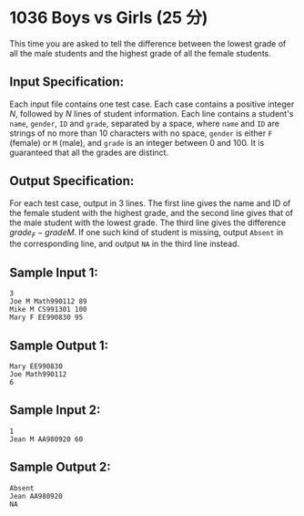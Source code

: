 # 1036 Boys vs Girls (25 分)

This time you are asked to tell the difference between the lowest grade of all the male students and the highest grade of all the female students.

## Input Specification:
Each input file contains one test case. Each case contains a positive integer $N$, followed by $N$ lines of student information. Each line contains a student's `name`, `gender`, `ID` and `grade`, separated by a space, where `name` and `ID` are strings of no more than 10 characters with no space, `gender` is either `F` (female) or `M` (male), and `grade` is an integer between 0 and 100. It is guaranteed that all the grades are distinct.

## Output Specification:
For each test case, output in 3 lines. The first line gives the name and ID of the female student with the highest grade, and the second line gives that of the male student with the lowest grade. The third line gives the difference $grade_F − grade_​M$. If one such kind of student is missing, output `Absent` in the corresponding line, and output `NA` in the third line instead.

## Sample Input 1:
```
3
Joe M Math990112 89
Mike M CS991301 100
Mary F EE990830 95
```

## Sample Output 1:
```
Mary EE990830
Joe Math990112
6
```

## Sample Input 2:
```
1
Jean M AA980920 60
```

## Sample Output 2:
```
Absent
Jean AA980920
NA
```
